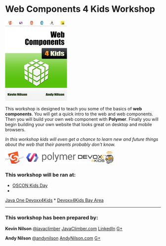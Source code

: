 # Web Components 4 Kids Workshop

![Web Components 4 Kids Cover](images/cover_small.jpg)

This workshop is designed to teach you some of the basics of **web components**.  You will get a quick intro to the web and web components.  Then you will build your own web component with  **Polymer**.  Finally you will begin building your own website that looks great on desktop and mobile browsers.

*In this workshop kids will even get a chance to learn new and future things about the web that their parents probably don't know.*


![Web Components Logo](images/webcomponentslogo.png)
![Polymer Logo](images/polymerlogo.png)
![Devoxx4Kids Logo](images/devoxx4kidslogo.png)





### This workshop will be ran at:
* [OSCON Kids Day](http://www.oscon.com/open-source-2015/public/schedule/detail/43598)
* 
[Java One Devoxx4Kids](https://www.oracle.com/javaone)
* 
[Devoxx4Kids Bay Area](http://www.meetup.com/Devoxx4Kids-BayArea/)


---



###  This workshop has been prepared by:
**Kevin Nilson** 
[@javaclimber](https://twitter.com/javaclimber)  [JavaClimber.com](http://www.javaclimber.com)
[LinkedIn](https://www.linkedin.com/in/kevinnilson)
[G+](https://google.com/+KevinNilson)


**Andy Nilson** 
[@andynilson](https://twitter.com/andy_nilson)
[AndyNilson.com](http://www.andynilson.com)
[G+](https://google.com/+AndyNilson123)



<!-- 
TODO
Add Cover http://help.gitbook.com/format/cover.html
-->
